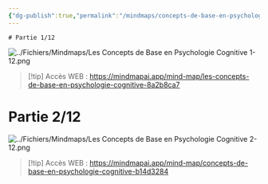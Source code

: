 ```yaml
---
{"dg-publish":true,"permalink":"/mindmaps/concepts-de-base-en-psychologie-cognitive/","tags":["#mindmaps","#psychologie"],"noteIcon":""}
---
```


	# Partie 1/12

![../Fichiers/Mindmaps/Les Concepts de Base en Psychologie Cognitive 1-12.png](/img/user/Fichiers/Mindmaps/Les%20Concepts%20de%20Base%20en%20Psychologie%20Cognitive%201-12.png)
> [!tip]  Accès WEB : https://mindmapai.app/mind-map/les-concepts-de-base-en-psychologie-cognitive-8a2b8ca7
# Partie 2/12
![../Fichiers/Mindmaps/Les Concepts de Base en Psychologie Cognitive 2-12.png](/img/user/Fichiers/Mindmaps/Les%20Concepts%20de%20Base%20en%20Psychologie%20Cognitive%202-12.png)
> [!tip] Accès WEB : https://mindmapai.app/mind-map/concepts-de-base-en-psychologie-cognitive-b14d3284